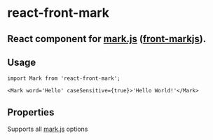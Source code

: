 # react-front-mark

## React component for [mark.js](https://markjs.io/) ([front-markjs](https://www.npmjs.com/package/front-markjs)).

## Usage
```
import Mark from 'react-front-mark';

<Mark word='Hello' caseSensitive={true}>'Hello World!'</Mark>

```

## Properties

Supports all [mark.js](https://markjs.io/) options
